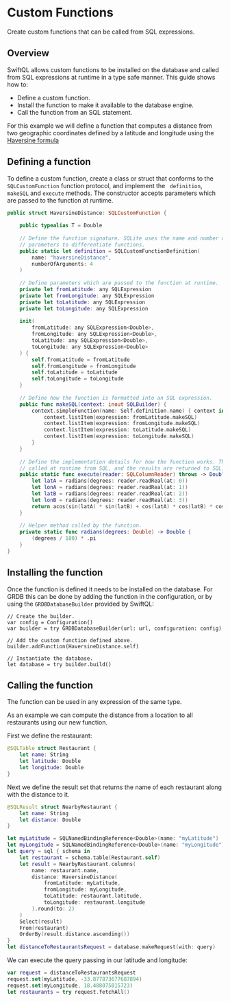 # Custom Functions

Create custom functions that can be called from SQL expressions.

## Overview

SwiftQL allows custom functions to be installed on the database and called from 
SQL expressions at runtime in a type safe manner. This guide shows how to:
- Define a custom function.
- Install the function to make it available to the database engine.
- Call the function from an SQL statement.

For this example we will define a function that computes a distance from two 
geographic coordinates defined by a latitude and longitude using the
 [Haversine formula](https://en.wikipedia.org/wiki/Haversine_formula)

## Defining a function

To define a custom function, create a class or struct that conforms to the 
`SQLCustomFunction` function protocol, and implement the ` definition`, 
`makeSQL` and `execute` methods. The constructor accepts parameters which are 
passed to the function at runtime.

```swift
public struct HaversineDistance: SQLCustomFunction {
    
    public typealias T = Double
    
    // Define the function signature. SQLite uses the name and number of 
    // parameters to differentiate functions.
    public static let definition = SQLCustomFunctionDefinition(
        name: "haversineDistance",
        numberOfArguments: 4
    )
    
    // Define parameters which are passed to the function at runtime.
    private let fromLatitude: any SQLExpression
    private let fromLongitude: any SQLExpression
    private let toLatitude: any SQLExpression
    private let toLongitude: any SQLExpression
    
    init(
        fromLatitude: any SQLExpression<Double>,
        fromLongitude: any SQLExpression<Double>,
        toLatitude: any SQLExpression<Double>,
        toLongitude: any SQLExpression<Double>
    ) {
        self.fromLatitude = fromLatitude
        self.fromLongitude = fromLongitude
        self.toLatitude = toLatitude
        self.toLongitude = toLongitude
    }
    
    // Define how the function is formatted into an SQL expression.
    public func makeSQL(context: inout SQLBuilder) {
        context.simpleFunction(name: Self.definition.name) { context in
            context.listItem(expression: fromLatitude.makeSQL)
            context.listItem(expression: fromLongitude.makeSQL)
            context.listItem(expression: toLatitude.makeSQL)
            context.listItem(expression: toLongitude.makeSQL)
        }
    }
    
    // Define the implementation details for how the function works. This is 
    // called at runtime from SQL, and the results are returned to SQL.
    public static func execute(reader: SQLColumnReader) throws -> Double {
        let latA = radians(degrees: reader.readReal(at: 0))
        let lonA = radians(degrees: reader.readReal(at: 1))
        let latB = radians(degrees: reader.readReal(at: 2))
        let lonB = radians(degrees: reader.readReal(at: 3))
        return acos(sin(latA) * sin(latB) + cos(latA) * cos(latB) * cos(lonB - lonA)) * 6371
    }
    
    // Helper method called by the function.
    private static func radians(degrees: Double) -> Double {
        (degrees / 180) * .pi
    }
}
```

## Installing the function

Once the function is defined it needs to be installed on the database. For GRDB 
this can be done by adding the function in the configuration, or by using the 
`GRDBDatabaseBuilder` provided by SwiftQL:

```
// Create the builder.
var config = Configuration()
var builder = try GRDBDatabaseBuilder(url: url, configuration: config)

// Add the custom function defined above.
builder.addFunction(HaversineDistance.self)

// Instantiate the database.
let database = try builder.build()
``` 

## Calling the function

The function can be used in any expression of the same type.

As an example we can compute the distance from a location to all restaurants 
using our new function.

First we define the restaurant:

```swift
@SQLTable struct Restaurant {
    let name: String
    let latitude: Double
    let longitude: Double
}
```

Next we define the result set that returns the name of each restaurant along 
with the distance to it.

```swift
@SQLResult struct NearbyRestaurant {
    let name: String
    let distance: Double
}
```

```swift
let myLatitude = SQLNamedBindingReference<Double>(name: "myLatitude")
let myLongitude = SQLNamedBindingReference<Double>(name: "myLongitude")
let query = sql { schema in
    let restaurant = schema.table(Restaurant.self)
    let result = NearbyRestaurant.columns(
        name: restaurant.name,
        distance: HaversineDistance(
            fromLatitude: myLatitude,
            fromLongitude: myLongitude,
            toLatitude: restaurant.latitude,
            toLongitude: restaurant.longitude
        ).round(to: 2)
    )
    Select(result)
    From(restaurant)
    OrderBy(result.distance.ascending())
}
let distanceToRestaurantsRequest = database.makeRequest(with: query)
```

We can execute the query passing in our latitude and longitude:

```swift
var request = distanceToRestaurantsRequest
request.set(myLatitude, -33.877873677687894)
request.set(myLongitude, 18.488075015723)
let restaurants = try request.fetchAll()
``` 
